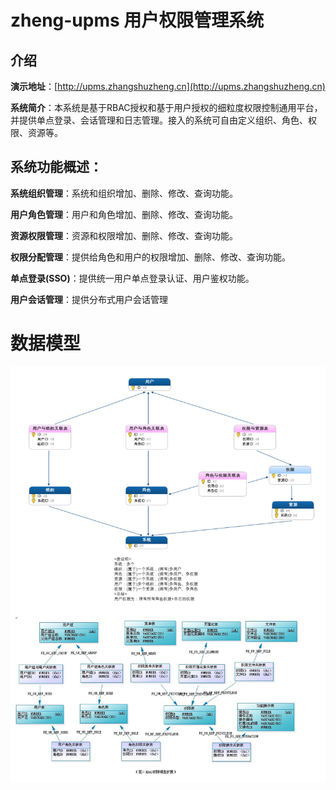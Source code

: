 # zheng-upms 用户权限管理系统

## 介绍

**演示地址**：[http://upms.zhangshuzheng.cn](http://upms.zhangshuzheng.cn)

**系统简介**：本系统是基于RBAC授权和基于用户授权的细粒度权限控制通用平台，并提供单点登录、会话管理和日志管理。接入的系统可自由定义组织、角色、权限、资源等。


## 系统功能概述：

**系统组织管理**：系统和组织增加、删除、修改、查询功能。

**用户角色管理**：用户和角色增加、删除、修改、查询功能。

**资源权限管理**：资源和权限增加、删除、修改、查询功能。

**权限分配管理**：提供给角色和用户的权限增加、删除、修改、查询功能。

**单点登录(SSO)**：提供统一用户单点登录认证、用户鉴权功能。

**用户会话管理**：提供分布式用户会话管理


# 数据模型
![数据库模型](zheng-upms-server/src/main/webapp/resources/zheng-upms-datamodel.jpg)
